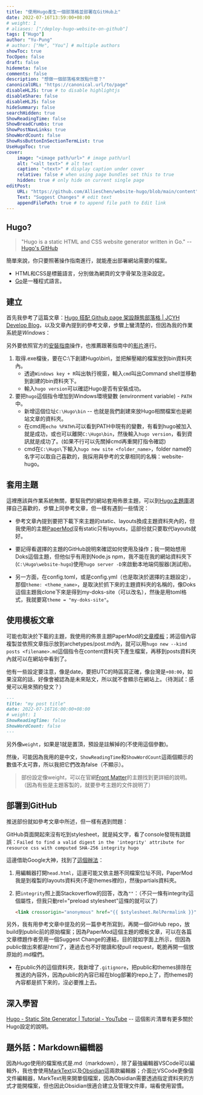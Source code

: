 ```yaml
---
title: "使用Hugo產生一個部落格並部署在GitHub上"
date: 2022-07-16T13:59:00+08:00
# weight: 1
# aliases: ["/deploy-hugo-website-on-github"]
tags: ["Hugo"]
author: "Yu-Pung"
# author: ["Me", "You"] # multiple authors
showToc: true
TocOpen: false
draft: false
hidemeta: false
comments: false
description: "想做一個部落格來放點什麼？"
canonicalURL: "https://canonical.url/to/page"
disableHLJS: true # to disable highlightjs
disableShare: false
disableHLJS: false
hideSummary: false
searchHidden: true
ShowReadingTime: false
ShowBreadCrumbs: true
ShowPostNavLinks: true
ShowWordCount: false
ShowRssButtonInSectionTermList: true
UseHugoToc: true
cover:
    image: "<image path/url>" # image path/url
    alt: "<alt text>" # alt text
    caption: "<text>" # display caption under cover
    relative: false # when using page bundles set this to true
    hidden: true # only hide on current single page
editPost:
    URL: "https://github.com/AlliesChen/website-hugo/blob/main/content"
    Text: "Suggest Changes" # edit text
    appendFilePath: true # to append file path to Edit link
---
```


## Hugo?

> "Hugo is a static HTML and CSS website generator written in Go."
> -- [Hugo's GitHub](https://github.com/gohugoio/hugo)

簡單來說，你只要照著操作指南進行，就能產出部署網站需要的檔案。

- HTML和CSS是標籤語言，分別做為網頁的文字骨架及渲染設定。
- [Go](https://go.dev/)是一種程式語言。

## 建立

首先我參考了這篇文章：[Hugo 搭配 Github page 架設靜態部落格 | JCYH Develop Blog](https://jcyh0120.github.io/posts/blog-with-hugo-and-github-page/)，以及文章內提到的參考文章，步驟上蠻清楚的，但因為我的作業系統是*Windows*：

另外要依照官方的[安裝指南](https://gohugo.io/getting-started/installing/#windows)操作，也推薦跟著指南中的[影片](https://youtu.be/G7umPCU-8xc)進行。

1. 取得.exe檔後，要在C:\下創建Hugo\bin\，並把解壓縮的檔案放到bin資料夾內。
   - 透過`Windows key + R`叫出執行視窗，輸入`cmd`叫出Command shell並移動到創建的bin資料夾下。
   - 輸入`hugo version`可以確認Hugo是否有安裝成功。
2. 要把`hugo`這個指令增加到Windows環境變數 (environment variable) - `PATH`中。
   - 新增這個位址`C:\Hugo\bin` -- 也就是我們創建來放Hugo相關檔案也是網站文章的資料夾。
   - 在cmd用`echo %PATH%`可以看到PATH中現有的變數，有看到hugo被加入就是成功，或也可以離開`C:\Hugo\bin`，然後輸入`hugo version`，看到資訊就是成功了。(如果不行可以先關掉cmd再重開打指令確認)
   - cmd在`C:\Hugo\`下輸入`hugo new site <folder_name>`，folder name的名字可以取自己喜歡的，我採用與參考的文章相同的名稱：website-hugo。

## 套用主題

這裡應該與作業系統無關，要幫我們的網站套用佈景主題，可以到[Hugo主題庫](https://themes.gohugo.io/)選擇自己喜歡的，步驟上同參考文章，但一樣有遇到一些情況：

- 參考文章內提到要把下載下來主題的static、layouts換成主題資料夾內的，但我使用的主題[PaperMod](https://adityatelange.github.io/hugo-PaperMod/)沒有static只有layouts，這部份就只要取代layouts就好。

- 要記得看選擇的主題的GitHub說明來確認如何使用及操作；我一開始想用Doks這個主題，但他似乎有用到Node.js npm，我不能在我的網站資料夾下(`C:\Hugo\website-hugo`)使用`hugo server -D`來啟動本地端伺服器(測試用)。

- 另一方面，在config.toml，或是config.yml（也是取決於選擇的主題設定），那個`theme: <theme_name>`，是取決於抓下來的主題資料夾的名稱的，像Doks這個主題我clone下來是得到my-doks-site（可以改名），然後是用toml格式，我就要寫`theme = "my-doks-site"`。

## 使用模板文章

可能也取決於下載的主題，我使用的佈景主題PaperMod的[文章模板](https://adityatelange.github.io/hugo-PaperMod/posts/papermod/papermod-installation/#sample-pagemd)；將這個內容複製並依照文章指示放到archetypes/post.md內，就可以用`hugo new --kind posts <filename>.md`這個指令在content資料夾下產生檔案，再移到posts資料夾內就可以在網站中看到了。

他有一些設定要注意，像是date，要把UTC的時區寫正確，像台灣是`+08:00`，如果沒寫的話，好像會被認為是未來貼文，所以就不會顯示在網站上。（待測試：感覺可以用來預約發文？）

```markdown
---
title: "my post title"
date: 2022-07-16T16:00:00+08:00
# weight: 1
ShowReadingTime: false
ShowWordCount: false
---
```

另外像`weight`，如果是1就是置頂，預設是註解掉的(不使用這個參數)。

然後，可能因為我用的是中文，`ShowReadingTime`和`ShowWordCount`這兩個顯示的數值不太可靠，所以我把它們改為false（不顯示）。

> 部份設定像weight，可以在官網[Front Matter](https://gohugo.io/content-management/front-matter/)的主題找到更詳細的說明。（因為有些是主題客製的，就要參考主題的文件說明了）

## 部署到GitHub

推送部份就如參考文章中所述，但一樣有遇到問題：

GitHub頁面開起來沒有吃到stylesheet，就是純文字，看了console發現有跳錯誤：`Failed to find a valid digest in the 'integrity' attribute for resource css with computed SHA-256 integrity hugo`

這邊借助Google大神，找到了[這個辦法](https://stackoverflow.com/a/65052963/18972098)：

1. 用編輯器打開`head.html`，這邊可能又依主題不同檔案位址不同，PaperMod我是到複製的layouts資料夾(不是themes裡的)，然後partials資料夾。

2. 把`integrity`照上面Stackoverflow的回答，改為`""`：（不只一條有integrity這個屬性，但我只動rel="preload stylesheet"這條的就可以了）
   
   ```html
   <link crossorigin="anonymous" href="{{ $stylesheet.RelPermalink }}" integrity="" rel="preload stylesheet" as="style">
   ```

另外，我有用參考文章中提及的另一篇參考所寫到，再開一個GitHub repo，放build到public前的原始檔案；因為PaperMod這個主題的模板文章，可以在各篇文章標題作者旁用一個Suggest Change的連結，目的就如字面上所示，但因為public做出來都是html了，連過去也不好閱讀和發pull request，乾脆再開一個放原始的.md檔們。

- 在public外的這個資料夾，我新增了`.gitignore`，把public和themes排除在推送的內容外，因為public的內容已經在blog部署的repo上了，而themes的內容都是抓下來的，沒必要推上去。

## 深入學習

[Hugo - Static Site Generator | Tutorial - YouTube](https://www.youtube.com/playlist?list=PLLAZ4kZ9dFpOnyRlyS-liKL5ReHDcj4G3) -- 這個影片清單有更多關於Hugo設定的說明。

## 題外話：Markdown編輯器

因為Hugo使用的檔案格式是.md（markdown），除了最強編輯器VSCode可以編輯外，我也會使用[MarkText](https://github.com/marktext/marktext)以及[Obsidian](https://obsidian.md/)這兩款編輯器；介面比VSCode更像個文件編輯器，MarkText用來開單個檔案，因為Obsidian需要透過指定資料夾的方式才能開檔案，但也因此Obsidian很適合建立及管理文件庫，端看使用習慣。
